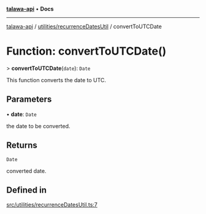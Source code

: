 [**talawa-api**](../../../README.md) • **Docs**

***

[talawa-api](../../../modules.md) / [utilities/recurrenceDatesUtil](../README.md) / convertToUTCDate

# Function: convertToUTCDate()

\> **convertToUTCDate**(`date`): `Date`

This function converts the date to UTC.

## Parameters

• **date**: `Date`

the date to be converted.

## Returns

`Date`

converted date.

## Defined in

[src/utilities/recurrenceDatesUtil.ts:7](https://github.com/PalisadoesFoundation/talawa-api/blob/60937520d7a29ccf883a9c6a7c2d186bae92a81b/src/utilities/recurrenceDatesUtil.ts#L7)
